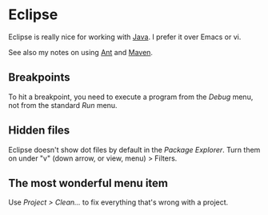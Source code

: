 # Eclipse

Eclipse is really nice for working with [Java](./java.md).
I prefer it over Emacs or vi.

See also my notes on using [Ant](./ant.md) and [Maven](./maven.md).

## Breakpoints

To hit a breakpoint, you need to execute a program from the _Debug_ menu,
not from the standard _Run_ menu.

## Hidden files

Eclipse doesn't show dot files by default in the _Package Explorer_.
Turn them on under "v" (down arrow, or view, menu) > Filters.

## The most wonderful menu item

Use *Project > Clean...* to fix everything that's wrong with a project.

